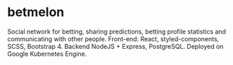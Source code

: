 # betmelon
Social network for betting, sharing predictions, betting profile statistics and communicating with other people. Front-end: React, styled-components, SCSS, Bootstrap 4. Backend NodeJS + Express, PostgreSQL. Deployed on Google Kubernetes Engine.
